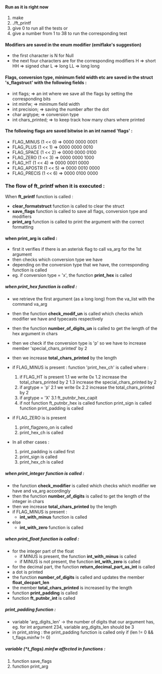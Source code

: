 #### Run as it is right now
1. make
2. ./ft_printf
3. give 0 to run all the tests or
4. give a number from 1 to 38 to run the corresponding test

#### Modifiers are saved in the enum modifier (emiflake's suggestion)
- the first character is N for Null
- the next four characters are for the corresponding modifiers
H 	=> short
HH 	=> signed char
L 	=> long
LL 	=> long long

#### Flags, conversion type, minimum field width etc are saved in the struct 's_flagstruct' with the following fields :
- int		flags;          => an int where we save all the flags by setting the corresponding bits
- int		minfw;          => minimum field width
- int		precision;      => saving the number after the dot
- char		argtype;        => conversion type
- int		chars_printed;	=> to keep track how many chars where printed

#### The following flags are saved bitwise in an int named 'flags' :
- FLAG_MINUS (1 << 0)			=> 0000 0000 0001
- FLAG_PLUS (1 << 1)			=> 0000 0000 0010
- FLAG_SPACE (1 << 2)			=> 0000 0000 0100
- FLAG_ZERO (1 << 3)			=> 0000 0000 1000
- FLAG_HT (1 << 4)				=> 0000 0001 0000
- FLAG_APOSTR (1 << 5)			=> 0000 0010 0000
- FLAG_PRECIS (1 << 6)			=> 0000 0100 0000

### The flow of ft_printf when it is executed :
When **ft_printf** function is called :
- **clear_formatstruct** function is called to clear the struct
- **save_flags** function is called to save all flags, conversion type and modifiers
- **print_arg** function is called to print the argument with the correct formatting

#### when print_arg is called :
- first it verifies if there is an asterisk flag to call va_arg for the 1st argument
- then checks which conversion type we have
- depending on the conversion type that we have, the corresponding function is called
- eg. if conversion type = 'x', the function **print_hex** is called

##### when print_hex function is called :
- we retrieve the first argument (as a long long) from the va_list with the command va_arg 
- then the function **check_modif_un** is called which checks which modifier we have and typecasts respectively
- then the function **number_of_digits_un** is called to get the length of the hex argument in chars
- then we check if the conversion type is 'p' so we have to increase member 'special_chars_printed' by 2
- then we increase **total_chars_printed** by the length
- if FLAG_MINUS is present :
	function 'print_hex_ch' is called where :
	1. if FLAG_HT is present
		1.1 we write 0x
		1.2 increase the total_chars_printed by 2 
		1.3 increase the special_chars_printed by 2 
	2. if argtype = 'p'
		2.1 we write 0x
		2.2 increase the total_chars_printed by 2 
	3. if argtype = 'X'
		3.1 ft_putnbr_hex_capit
	4. if not function ft_putnbr_hex is called
	function print_sign is called
	function print_padding is called

- if FLAG_ZERO is is present 
	1. print_flagzero_on is called
	2. print_hex_ch is called

- In all other cases :
	1. print_padding is called first
	2. print_sign is called
	3. print_hex_ch is called


##### when print_integer function is called :
- the function **check_modifier** is called which checks which modifier we have and va_arg accordingly
- then the function **number_of_digits** is called to get the length of the integer in chars
- then we increase **total_chars_printed** by the length
- if FLAG_MINUS is present :
	- **int_with_minus** function is called
- else
	- **int_with_zero** function is called

##### when print_float function is called :
- for the integer part of the float 
	- if MINUS is present, the function **int_with_minus** is called
	- if MINUS is not present, the function **int_with_zero** is called
- for the decimal part, the function **return_decimal_part_as_int** is called
- a dot is printed
- the function **number_of_digits** is called and updates the member **float_decpart_len**
- the member **total_chars_printed** is increased by the length
- function **print_padding** is called
- function **ft_putnbr_int** is called

##### print_padding function :
- variable 'arg_digits_len' -> the number of digits that our argument has, eg. for int argument 234, variable arg_digits_len should be 3
- in print_string : the print_padding function is called only if (len != 0 && t_flags.minfw != 0)

##### variable (*t_flags).minfw affected in functions :
1. function save_flags
2. function print_arg
